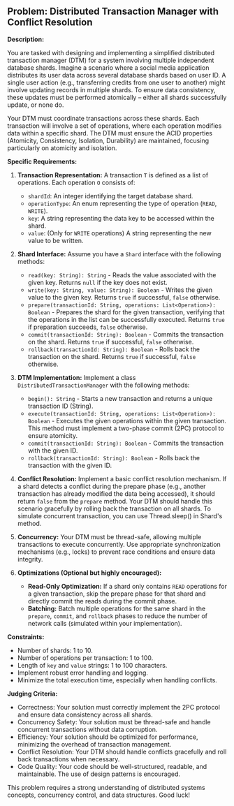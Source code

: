 ## Problem: Distributed Transaction Manager with Conflict Resolution

**Description:**

You are tasked with designing and implementing a simplified distributed transaction manager (DTM) for a system involving multiple independent database shards. Imagine a scenario where a social media application distributes its user data across several database shards based on user ID.  A single user action (e.g., transferring credits from one user to another) might involve updating records in multiple shards. To ensure data consistency, these updates must be performed atomically – either all shards successfully update, or none do.

Your DTM must coordinate transactions across these shards. Each transaction will involve a set of operations, where each operation modifies data within a specific shard. The DTM must ensure the ACID properties (Atomicity, Consistency, Isolation, Durability) are maintained, focusing particularly on atomicity and isolation.

**Specific Requirements:**

1.  **Transaction Representation:** A transaction `T` is defined as a list of operations. Each operation `O` consists of:
    *   `shardId`: An integer identifying the target database shard.
    *   `operationType`: An enum representing the type of operation (`READ`, `WRITE`).
    *   `key`: A string representing the data key to be accessed within the shard.
    *   `value`: (Only for `WRITE` operations) A string representing the new value to be written.

2.  **Shard Interface:** Assume you have a `Shard` interface with the following methods:
    *   `read(key: String): String` - Reads the value associated with the given key. Returns `null` if the key does not exist.
    *   `write(key: String, value: String): Boolean` - Writes the given value to the given key. Returns `true` if successful, `false` otherwise.
    *   `prepare(transactionId: String, operations: List<Operation>): Boolean` - Prepares the shard for the given transaction, verifying that the operations in the list can be successfully executed. Returns `true` if preparation succeeds, `false` otherwise.
    *   `commit(transactionId: String): Boolean` - Commits the transaction on the shard. Returns `true` if successful, `false` otherwise.
    *   `rollback(transactionId: String): Boolean` - Rolls back the transaction on the shard. Returns `true` if successful, `false` otherwise.

3.  **DTM Implementation:** Implement a class `DistributedTransactionManager` with the following methods:
    *   `begin(): String` - Starts a new transaction and returns a unique transaction ID (String).
    *   `execute(transactionId: String, operations: List<Operation>): Boolean` - Executes the given operations within the given transaction.  This method must implement a two-phase commit (2PC) protocol to ensure atomicity.
    *   `commit(transactionId: String): Boolean` - Commits the transaction with the given ID.
    *   `rollback(transactionId: String): Boolean` - Rolls back the transaction with the given ID.

4.  **Conflict Resolution:** Implement a basic conflict resolution mechanism.  If a shard detects a conflict during the prepare phase (e.g., another transaction has already modified the data being accessed), it should return `false` from the `prepare` method.  Your DTM should handle this scenario gracefully by rolling back the transaction on all shards. To simulate concurrent transaction, you can use Thread.sleep() in Shard's method.

5.  **Concurrency:** Your DTM must be thread-safe, allowing multiple transactions to execute concurrently. Use appropriate synchronization mechanisms (e.g., locks) to prevent race conditions and ensure data integrity.

6.  **Optimizations (Optional but highly encouraged):**
    *   **Read-Only Optimization:** If a shard only contains `READ` operations for a given transaction, skip the prepare phase for that shard and directly commit the reads during the commit phase.
    *   **Batching:** Batch multiple operations for the same shard in the `prepare`, `commit`, and `rollback` phases to reduce the number of network calls (simulated within your implementation).

**Constraints:**

*   Number of shards: 1 to 10.
*   Number of operations per transaction: 1 to 100.
*   Length of `key` and `value` strings: 1 to 100 characters.
*   Implement robust error handling and logging.
*   Minimize the total execution time, especially when handling conflicts.

**Judging Criteria:**

*   Correctness: Your solution must correctly implement the 2PC protocol and ensure data consistency across all shards.
*   Concurrency Safety: Your solution must be thread-safe and handle concurrent transactions without data corruption.
*   Efficiency: Your solution should be optimized for performance, minimizing the overhead of transaction management.
*   Conflict Resolution: Your DTM should handle conflicts gracefully and roll back transactions when necessary.
*   Code Quality: Your code should be well-structured, readable, and maintainable. The use of design patterns is encouraged.

This problem requires a strong understanding of distributed systems concepts, concurrency control, and data structures. Good luck!
